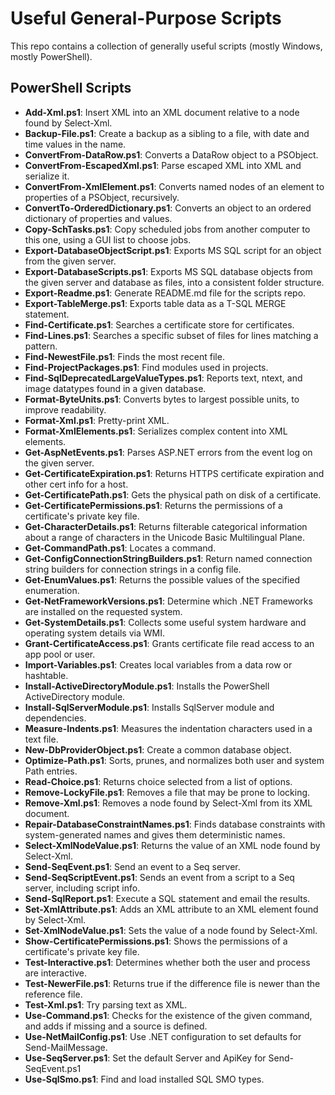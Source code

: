 ﻿Useful General-Purpose Scripts
==============================
This repo contains a collection of generally useful scripts (mostly Windows, mostly PowerShell).

PowerShell Scripts
------------------
- **Add-Xml.ps1**: Insert XML into an XML document relative to a node found by Select-Xml.
- **Backup-File.ps1**: Create a backup as a sibling to a file, with date and time values in the name.
- **ConvertFrom-DataRow.ps1**: Converts a DataRow object to a PSObject.
- **ConvertFrom-EscapedXml.ps1**: Parse escaped XML into XML and serialize it.
- **ConvertFrom-XmlElement.ps1**: Converts named nodes of an element to properties of a PSObject, recursively.
- **ConvertTo-OrderedDictionary.ps1**: Converts an object to an ordered dictionary of properties and values.
- **Copy-SchTasks.ps1**: Copy scheduled jobs from another computer to this one, using a GUI list to choose jobs.
- **Export-DatabaseObjectScript.ps1**: Exports MS SQL script for an object from the given server.
- **Export-DatabaseScripts.ps1**: Exports MS SQL database objects from the given server and database as files, into a consistent folder structure.
- **Export-Readme.ps1**: Generate README.md file for the scripts repo.
- **Export-TableMerge.ps1**: Exports table data as a T-SQL MERGE statement.
- **Find-Certificate.ps1**: Searches a certificate store for certificates.
- **Find-Lines.ps1**: Searches a specific subset of files for lines matching a pattern.
- **Find-NewestFile.ps1**: Finds the most recent file.
- **Find-ProjectPackages.ps1**: Find modules used in projects.
- **Find-SqlDeprecatedLargeValueTypes.ps1**: Reports text, ntext, and image datatypes found in a given database.
- **Format-ByteUnits.ps1**: Converts bytes to largest possible units, to improve readability.
- **Format-Xml.ps1**: Pretty-print XML.
- **Format-XmlElements.ps1**: Serializes complex content into XML elements.
- **Get-AspNetEvents.ps1**: Parses ASP.NET errors from the event log on the given server.
- **Get-CertificateExpiration.ps1**: Returns HTTPS certificate expiration and other cert info for a host.
- **Get-CertificatePath.ps1**: Gets the physical path on disk of a certificate.
- **Get-CertificatePermissions.ps1**: Returns the permissions of a certificate's private key file.
- **Get-CharacterDetails.ps1**: Returns filterable categorical information about a range of characters in the Unicode Basic Multilingual Plane.
- **Get-CommandPath.ps1**: Locates a command.
- **Get-ConfigConnectionStringBuilders.ps1**: Return named connection string builders for connection strings in a config file.
- **Get-EnumValues.ps1**: Returns the possible values of the specified enumeration.
- **Get-NetFrameworkVersions.ps1**: Determine which .NET Frameworks are installed on the requested system.
- **Get-SystemDetails.ps1**: Collects some useful system hardware and operating system details via WMI.
- **Grant-CertificateAccess.ps1**: Grants certificate file read access to an app pool or user.
- **Import-Variables.ps1**: Creates local variables from a data row or hashtable.
- **Install-ActiveDirectoryModule.ps1**: Installs the PowerShell ActiveDirectory module.
- **Install-SqlServerModule.ps1**: Installs SqlServer module and dependencies.
- **Measure-Indents.ps1**: Measures the indentation characters used in a text file.
- **New-DbProviderObject.ps1**: Create a common database object.
- **Optimize-Path.ps1**: Sorts, prunes, and normalizes both user and system Path entries.
- **Read-Choice.ps1**: Returns choice selected from a list of options.
- **Remove-LockyFile.ps1**: Removes a file that may be prone to locking.
- **Remove-Xml.ps1**: Removes a node found by Select-Xml from its XML document.
- **Repair-DatabaseConstraintNames.ps1**: Finds database constraints with system-generated names and gives them deterministic names.
- **Select-XmlNodeValue.ps1**: Returns the value of an XML node found by Select-Xml.
- **Send-SeqEvent.ps1**: Send an event to a Seq server.
- **Send-SeqScriptEvent.ps1**: Sends an event from a script to a Seq server, including script info.
- **Send-SqlReport.ps1**: Execute a SQL statement and email the results.
- **Set-XmlAttribute.ps1**: Adds an XML attribute to an XML element found by Select-Xml.
- **Set-XmlNodeValue.ps1**: Sets the value of a node found by Select-Xml.
- **Show-CertificatePermissions.ps1**: Shows the permissions of a certificate's private key file.
- **Test-Interactive.ps1**: Determines whether both the user and process are interactive.
- **Test-NewerFile.ps1**: Returns true if the difference file is newer than the reference file.
- **Test-Xml.ps1**: Try parsing text as XML.
- **Use-Command.ps1**: Checks for the existence of the given command, and adds if missing and a source is defined.
- **Use-NetMailConfig.ps1**: Use .NET configuration to set defaults for Send-MailMessage.
- **Use-SeqServer.ps1**: Set the default Server and ApiKey for Send-SeqEvent.ps1
- **Use-SqlSmo.ps1**: Find and load installed SQL SMO types.

<!-- generated 10/24/2016 17:34:14 -->
